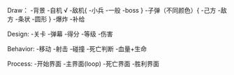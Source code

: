 Draw：
-背景
-自机 √
-敌机{
  -小兵
  -一般
  -boss
 }
-子弹（不同颜色）{
  -己方
  -敌方
    -条状
    -圆形
 }
-爆炸
-补给

Design:
-关卡
-弹幕
-得分
-等级
-伤害

Behavior:
-移动
-射击
-碰撞
-死亡判断
-血量+生命

Process:
-开始界面
-主界面(loop)
-死亡界面
-胜利界面
